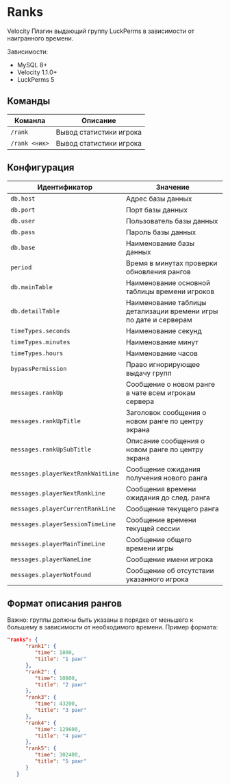 Ranks
=

Velocity Плагин выдающий группу LuckPerms в зависимости от наигранного времени.

Зависимости:
* MySQL 8+
* Velocity 1.1.0+
* LuckPerms 5

## Команды
Команла | Описание
---|---
`/rank` | Вывод статистики игрока
`/rank <ник>` | Вывод статистики игрока


## Конфигурация
Идентификатор | Значение
---|---
`db.host` | Адрес базы данных
`db.port` | Порт базы данных
`db.user` | Пользователь базы данных
`db.pass` | Пароль базы данных
`db.base` | Наименование базы данных
`period`  | Время в минутах проверки обновления рангов
`db.mainTable` | Наименование основной таблицы времени игроков
`db.detailTable` | Наименование таблицы детализации времени игры по дате и серверам
`timeTypes.seconds` | Наименование секунд
`timeTypes.minutes` | Наименование минут
`timeTypes.hours` | Наименование часов
`bypassPermission` | Право игнорирующее выдачу групп
`messages.rankUp` | Сообщение о новом ранге в чате всем игрокам сервера
`messages.rankUpTitle` | Заголовок сообщения о новом ранге по центру экрана
`messages.rankUpSubTitle` | Описание сообщения о новом ранге по центру экрана
`messages.playerNextRankWaitLine` | Сообщение ожидания получения нового ранга
`messages.playerNextRankLine` | Сообщения времени ожидания до след. ранга
`messages.playerCurrentRankLine` | Сообщение текущего ранга
`messages.playerSessionTimeLine` | Сообщение времени текущей сессии
`messages.playerMainTimeLine` | Сообщение общего времени игры
`messages.playerNameLine` | Сообщение имени игрока
`messages.playerNotFound` | Сообщение об отсутствии указанного игрока



## Формат описания рангов
Важно: группы должны быть указаны в порядке от меньшего к большему в зависимости от необходимого времени.
Пример формата:

```json
"ranks": {
      "rank1": {
         "time": 1800,
         "title": "1 ранг"
      },
      "rank2": {
         "time": 10800,
         "title": "2 ранг"
      },
      "rank3": {
         "time": 43200,
         "title": "3 ранг"
      },
      "rank4": {
         "time": 129600,
         "title": "4 ранг"
      },
      "rank5": {
         "time": 302400,
         "title": "5 ранг"
      }
   }
```
